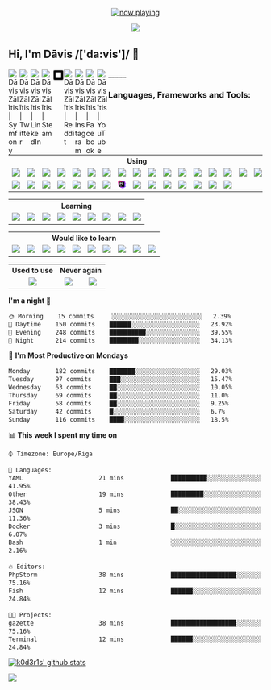 <p align="center">
  <a href="https://last.fm/user/k0d3r1s" target="_blank"><img src="https://spotify-github-profile-mauve.vercel.app/api/view?uid=9d2gn8vajmgxg5vb7ow13d730&cover_image=false" alt="now playing"></a>
</p>

<p align="center">
  <img src="https://avatars0.githubusercontent.com/u/44346553?s=84&v=4"><br>
</p>

## Hi, I'm Dāvis /['da:vis']/ 👋

<a href="https://connect.symfony.com/profile/k0d3r1s">
  <img align="left" alt="Dāvis Zālītis | Symfony" width="22px" src="https://cdn.jsdelivr.net/npm/simple-icons@v3/icons/symfony.svg" />
</a>
<a href="https://twitter.com/k0d3r1s">
  <img align="left" alt="Dāvis Zālītis | Twitter" width="22px" src="https://cdn.jsdelivr.net/npm/simple-icons@v3/icons/twitter.svg" />
</a>
<a href="https://www.linkedin.com/in/davis-zalitis">
  <img align="left" alt="Dāvis Zālītis | LinkedIn" width="22px" src="https://cdn.jsdelivr.net/npm/simple-icons@v3/icons/linkedin.svg" />
</a>
<a href="https://steamcommunity.com/id/ozo2003">
  <img align="left" alt="Dāvis Zālītis | Steam" width="22px" src="https://cdn.jsdelivr.net/npm/simple-icons@v3/icons/steam.svg" />
</a>
<a href="https://www.steamgifts.com/user/ozo2003">
  <img align="left" alt="Dāvis Zālītis | SteamGifts" width="22px" src="https://raw.githubusercontent.com/k0d3r1s/k0d3r1s/master/assets/images/steamgifts.svg" />
</a>
<a href="https://www.reddit.com/user/k0d3r1s">
  <img align="left" alt="Dāvis Zālītis | Reddit" width="22px" src="https://cdn.jsdelivr.net/npm/simple-icons@v3/icons/reddit.svg" />
</a>
<a href="https://www.instagram.com/asatrunord">
  <img align="left" alt="Dāvis Zālītis | Instagram" width="22px" src="https://cdn.jsdelivr.net/npm/simple-icons@v3/icons/instagram.svg" />
</a>
<a href="https://www.facebook.com/davis.zalitis">
  <img align="left" alt="Dāvis Zālītis | Facebook" width="22px" src="https://cdn.jsdelivr.net/npm/simple-icons@v3/icons/facebook.svg" />
</a>
<a href="https://www.youtube.com/channel/UCfd2i-4AAvnRe2hIdig6AUw">
  <img align="left" alt="Dāvis Zālītis | YouTube" width="22px" src="https://cdn.jsdelivr.net/npm/simple-icons@v3/icons/youtube.svg" />
</a>
<br/>

### **Languages, Frameworks and Tools:**
<table>
  <tr>
    <th colspan="17">Using</td>
  </tr>
  <tr>
    <td align="center"><img width="22px" src="https://cdn.jsdelivr.net/npm/simple-icons@v3/icons/apache.svg" /></td>
    <td align="center"><img width="22px" src="https://cdn.jsdelivr.net/npm/simple-icons@v3/icons/bootstrap.svg" /></td>
    <td align="center"><img width="22px" src="https://cdn.jsdelivr.net/npm/simple-icons@v3/icons/centos.svg" /></td>
    <td align="center"><img width="22px" src="https://cdn.jsdelivr.net/npm/simple-icons@v3/icons/cloudflare.svg" /></td>
    <td align="center"><img width="22px" src="https://cdn.jsdelivr.net/npm/simple-icons@v3/icons/composer.svg" /></td>
    <td align="center"><img width="22px" src="https://cdn.jsdelivr.net/npm/simple-icons@v3/icons/css3.svg" /></td>
    <td align="center"><img width="22px" src="https://cdn.jsdelivr.net/npm/simple-icons@v3/icons/debian.svg" /></td>
    <td align="center"><img width="22px" src="https://cdn.jsdelivr.net/npm/simple-icons@v3/icons/docker.svg" /></td>
    <td align="center"><img width="22px" src="https://cdn.jsdelivr.net/npm/simple-icons@v3/icons/elasticsearch.svg" /></td>
    <td align="center"><img width="22px" src="https://cdn.jsdelivr.net/npm/simple-icons@v3/icons/fontawesome.svg" /></td>
    <td align="center"><img width="22px" src="https://cdn.jsdelivr.net/npm/simple-icons@v3/icons/git.svg" /></td>
    <td align="center"><img width="22px" src="https://cdn.jsdelivr.net/npm/simple-icons@v3/icons/github.svg" /></td>
    <td align="center"><img width="22px" src="https://cdn.jsdelivr.net/npm/simple-icons@v3/icons/gitlab.svg" /></td>
    <td align="center"><img width="22px" src="https://cdn.jsdelivr.net/npm/simple-icons@v3/icons/gitkraken.svg" /></td>
    <td align="center"><img width="22px" src="https://cdn.jsdelivr.net/npm/simple-icons@v3/icons/html5.svg" /></td>
    <td align="center"><img width="22px" src="https://cdn.jsdelivr.net/npm/simple-icons@v3/icons/javascript.svg" /></td>
    <td align="center"><img width="22px" src="https://cdn.jsdelivr.net/npm/simple-icons@v3/icons/jetbrains.svg" /></td>
  </tr>
  <tr>
    <td align="center"><img width="22px" src="https://cdn.jsdelivr.net/npm/simple-icons@v3/icons/jira.svg" /></td>
    <td align="center"><img width="22px" src="https://cdn.jsdelivr.net/npm/simple-icons@v3/icons/keepassxc.svg" /></td>
    <td align="center"><img width="22px" src="https://cdn.jsdelivr.net/npm/simple-icons@v3/icons/linux.svg" /></td>
    <td align="center"><img width="22px" src="https://cdn.jsdelivr.net/npm/simple-icons@v3/icons/microsoftteams.svg" /></td>
    <td align="center"><img width="22px" src="https://cdn.jsdelivr.net/npm/simple-icons@v3/icons/mysql.svg" /></td>
    <td align="center"><img width="22px" src="https://cdn.jsdelivr.net/npm/simple-icons@v3/icons/oracle.svg" /></td>
    <td align="center"><img width="22px" src="https://cdn.jsdelivr.net/npm/simple-icons@v3/icons/php.svg" /></td>
    <td align="center"><img width="22px" src="https://raw.githubusercontent.com/k0d3r1s/k0d3r1s/master/assets/images/phpstorm.svg" /></td>
    <td align="center"><img width="22px" src="https://cdn.jsdelivr.net/npm/simple-icons@v3/icons/postman.svg" /></td>
    <td align="center"><img width="22px" src="https://cdn.jsdelivr.net/npm/simple-icons@v3/icons/redis.svg" /></td>
    <td align="center"><img width="22px" src="https://cdn.jsdelivr.net/npm/simple-icons@v3/icons/sass.svg" /></td>
    <td align="center"><img width="22px" src="https://cdn.jsdelivr.net/npm/simple-icons@v3/icons/sonarlint.svg" /></td>
    <td align="center"><img width="22px" src="https://cdn.jsdelivr.net/npm/simple-icons@v3/icons/symfony.svg" /></td>
    <td align="center"><img width="22px" src="https://cdn.jsdelivr.net/npm/simple-icons@v3/icons/vim.svg" /></td>
    <td align="center"><img width="22px" src="https://cdn.jsdelivr.net/npm/simple-icons@v3/icons/webpack.svg" /></td>
  </tr>
</table>

<table>
  <tr>
    <th colspan="17">Learning</td>
  </tr>
  <tr>
    <td align="center"><img width="22px" src="https://cdn.jsdelivr.net/npm/simple-icons@v3/icons/angular.svg" /></td>
    <td align="center"><img width="22px" src="https://cdn.jsdelivr.net/npm/simple-icons@v3/icons/css3.svg" /></td>
    <td align="center"><img width="22px" src="https://cdn.jsdelivr.net/npm/simple-icons@v3/icons/elasticsearch.svg" /></td>
    <td align="center"><img width="22px" src="https://cdn.jsdelivr.net/npm/simple-icons@v3/icons/html5.svg" /></td>
    <td align="center"><img width="22px" src="https://cdn.jsdelivr.net/npm/simple-icons@v3/icons/javascript.svg" /></td>
    <td align="center"><img width="22px" src="https://cdn.jsdelivr.net/npm/simple-icons@v3/icons/node-dot-js.svg" /></td>
    <td align="center"><img width="22px" src="https://cdn.jsdelivr.net/npm/simple-icons@v3/icons/sass.svg" /></td>
    <td align="center"><img width="22px" src="https://cdn.jsdelivr.net/npm/simple-icons@v3/icons/typescript.svg" /></td>
    <td align="center"><img width="22px" src="https://cdn.jsdelivr.net/npm/simple-icons@v3/icons/webpack.svg" /></td>
  </tr>
</table>

<table>
  <tr>
    <th colspan="17">Would like to learn</td>
  </tr>
  <tr>
    <td align="center"><img width="22px" src="https://cdn.jsdelivr.net/npm/simple-icons@v3/icons/android.svg" /></td>
    <td align="center"><img width="22px" src="https://cdn.jsdelivr.net/npm/simple-icons@v3/icons/cplusplus.svg" /></td>
    <td align="center"><img width="22px" src="https://cdn.jsdelivr.net/npm/simple-icons@v3/icons/csharp.svg" /></td>
    <td align="center"><img width="22px" src="https://cdn.jsdelivr.net/npm/simple-icons@v3/icons/dart.svg" /></td>
    <td align="center"><img width="22px" src="https://cdn.jsdelivr.net/npm/simple-icons@v3/icons/flutter.svg" /></td>
    <td align="center"><img width="22px" src="https://cdn.jsdelivr.net/npm/simple-icons@v3/icons/go.svg" /></td>
    <td align="center"><img width="22px" src="https://cdn.jsdelivr.net/npm/simple-icons@v3/icons/kubernetes.svg" /></td>
    <td align="center"><img width="22px" src="https://cdn.jsdelivr.net/npm/simple-icons@v3/icons/materialdesign.svg" /></td>
    <td align="center"><img width="22px" src="https://cdn.jsdelivr.net/npm/simple-icons@v3/icons/react.svg" /></td>
    <td align="center"><img width="22px" src="https://cdn.jsdelivr.net/npm/simple-icons@v3/icons/vue-dot-js.svg" /></td>
  </tr>
</table>

<table>
  <tr>
    <th colspan="1">Used to use</td>
    <th colspan="2">Never again</td>
  </tr>
  <tr>
    <td align="center"><img width="22px" src="https://cdn.jsdelivr.net/npm/simple-icons@v3/icons/python.svg" /></td>
    <td align="center"><img width="22px" src="https://cdn.jsdelivr.net/npm/simple-icons@v3/icons/drupal.svg" /></td>
    <td align="center"><img width="22px" src="https://cdn.jsdelivr.net/npm/simple-icons@v3/icons/windows.svg" /></td>
  </tr>
</table>


<!--START_SECTION:waka-->
**I'm a night 🦉** 

```text
🌞 Morning    15 commits     ░░░░░░░░░░░░░░░░░░░░░░░░░   2.39% 
🌆 Daytime    150 commits    ██████░░░░░░░░░░░░░░░░░░░   23.92% 
🌃 Evening    248 commits    ██████████░░░░░░░░░░░░░░░   39.55% 
🌙 Night      214 commits    ████████░░░░░░░░░░░░░░░░░   34.13%

```
📅 **I'm Most Productive on Mondays** 

```text
Monday       182 commits    ███████░░░░░░░░░░░░░░░░░░   29.03% 
Tuesday      97 commits     ███░░░░░░░░░░░░░░░░░░░░░░   15.47% 
Wednesday    63 commits     ██░░░░░░░░░░░░░░░░░░░░░░░   10.05% 
Thursday     69 commits     ██░░░░░░░░░░░░░░░░░░░░░░░   11.0% 
Friday       58 commits     ██░░░░░░░░░░░░░░░░░░░░░░░   9.25% 
Saturday     42 commits     █░░░░░░░░░░░░░░░░░░░░░░░░   6.7% 
Sunday       116 commits    ████░░░░░░░░░░░░░░░░░░░░░   18.5%

```


📊 **This week I spent my time on** 

```text
⌚︎ Timezone: Europe/Riga

💬 Languages: 
YAML                     21 mins             ██████████░░░░░░░░░░░░░░░   41.95% 
Other                    19 mins             █████████░░░░░░░░░░░░░░░░   38.43% 
JSON                     5 mins              ██░░░░░░░░░░░░░░░░░░░░░░░   11.36% 
Docker                   3 mins              █░░░░░░░░░░░░░░░░░░░░░░░░   6.07% 
Bash                     1 min               ░░░░░░░░░░░░░░░░░░░░░░░░░   2.16%

🔥 Editors: 
PhpStorm                 38 mins             ██████████████████░░░░░░░   75.16% 
Fish                     12 mins             ██████░░░░░░░░░░░░░░░░░░░   24.84%

🐱‍💻 Projects: 
gazette                  38 mins             ██████████████████░░░░░░░   75.16% 
Terminal                 12 mins             ██████░░░░░░░░░░░░░░░░░░░   24.84%

```


<!--END_SECTION:waka-->

[![k0d3r1s' github stats](https://github-readme-stats.vercel.app/api?username=k0d3r1s&show_icons=true&hide_border=true&theme=vue&count_private=true)](https://github.com/anuraghazra/github-readme-stats)

<img src="https://komarev.com/ghpvc/?username=k0d3r1s&color=brightgreen&style=flat-square&label=VIEWS">
